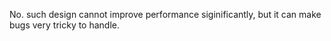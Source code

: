 No. such design cannot improve performance siginificantly, but it can make bugs very tricky to handle.
